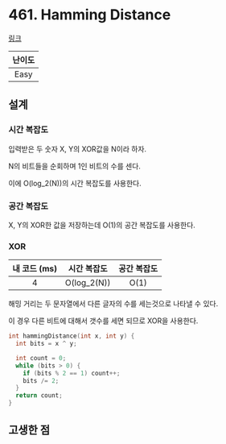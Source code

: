 # 461. Hamming Distance

[링크](https://leetcode.com/problems/hamming-distance/)

| 난이도 |
| :----: |
|  Easy  |

## 설계

### 시간 복잡도

입력받은 두 숫자 X, Y의 XOR값을 N이라 하자.

N의 비트들을 순회하며 1인 비트의 수를 센다.

이에 O(log_2(N))의 시간 복잡도를 사용한다.

### 공간 복잡도

X, Y의 XOR한 값을 저장하는데 O(1)의 공간 복잡도를 사용한다.

### XOR

| 내 코드 (ms) | 시간 복잡도 | 공간 복잡도 |
| :----------: | :---------: | :---------: |
|      4       | O(log_2(N)) |    O(1)     |

해밍 거리는 두 문자열에서 다른 글자의 수를 세는것으로 나타낼 수 있다.

이 경우 다른 비트에 대해서 갯수를 세면 되므로 XOR을 사용한다.

```cpp
int hammingDistance(int x, int y) {
  int bits = x ^ y;

  int count = 0;
  while (bits > 0) {
    if (bits % 2 == 1) count++;
    bits /= 2;
  }
  return count;
}
```

## 고생한 점
